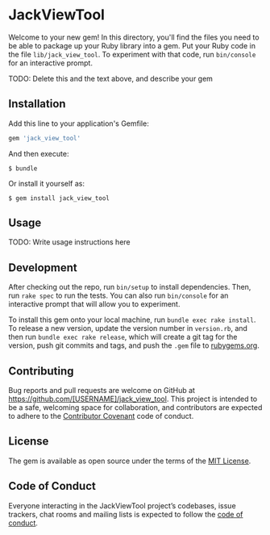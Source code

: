 # JackViewTool

Welcome to your new gem! In this directory, you'll find the files you need to be able to package up your Ruby library into a gem. Put your Ruby code in the file `lib/jack_view_tool`. To experiment with that code, run `bin/console` for an interactive prompt.

TODO: Delete this and the text above, and describe your gem

## Installation

Add this line to your application's Gemfile:

```ruby
gem 'jack_view_tool'
```

And then execute:

    $ bundle

Or install it yourself as:

    $ gem install jack_view_tool

## Usage

TODO: Write usage instructions here

## Development

After checking out the repo, run `bin/setup` to install dependencies. Then, run `rake spec` to run the tests. You can also run `bin/console` for an interactive prompt that will allow you to experiment.

To install this gem onto your local machine, run `bundle exec rake install`. To release a new version, update the version number in `version.rb`, and then run `bundle exec rake release`, which will create a git tag for the version, push git commits and tags, and push the `.gem` file to [rubygems.org](https://rubygems.org).

## Contributing

Bug reports and pull requests are welcome on GitHub at https://github.com/[USERNAME]/jack_view_tool. This project is intended to be a safe, welcoming space for collaboration, and contributors are expected to adhere to the [Contributor Covenant](http://contributor-covenant.org) code of conduct.

## License

The gem is available as open source under the terms of the [MIT License](https://opensource.org/licenses/MIT).

## Code of Conduct

Everyone interacting in the JackViewTool project’s codebases, issue trackers, chat rooms and mailing lists is expected to follow the [code of conduct](https://github.com/[USERNAME]/jack_view_tool/blob/master/CODE_OF_CONDUCT.md).

